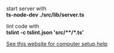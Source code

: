 start server with  
**ts-node-dev ./src/lib/server.ts**  

lint code with  
**tslint -c tslint.json 'src/\*\*/*.ts'**

[See this website for computer setup help](https://blog.sourcerer.io/a-crash-course-on-typescript-with-node-js-2c376285afe1)